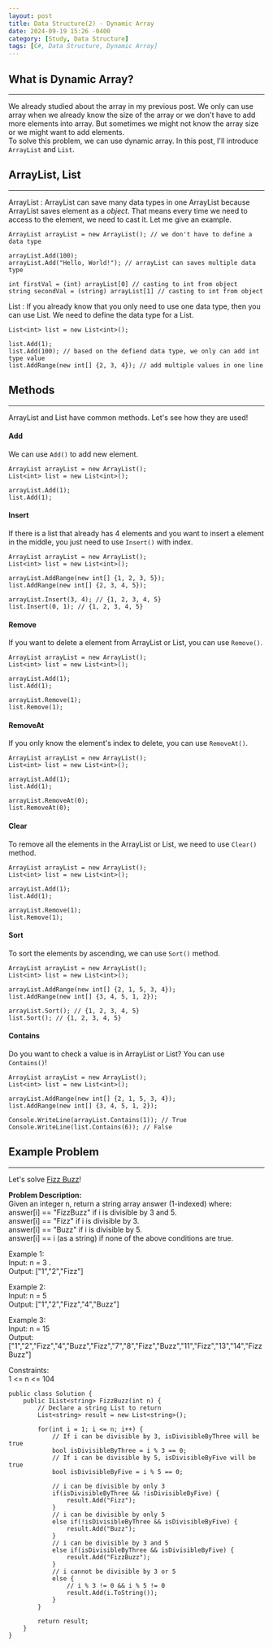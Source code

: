 ```yaml
---
layout: post
title: Data Structure(2) - Dynamic Array
date: 2024-09-19 15:26 -0400
category: [Study, Data Structure]
tags: [C#, Data Structure, Dynamic Array]
---
```


## What is Dynamic Array?
---
We already studied about the array in my previous post. We only can use array when we already know the size of the array or we don't have to add more elements into array. But sometimes we might not know the array size or we might want to add elements.   
To solve this problem, we can use dynamic array. In this post, I'll introduce `ArrayList` and `List`.

## ArrayList, List
---
ArrayList
: ArrayList can save many data types in one ArrayList because ArrayList saves element as a _object_.
That means every time we need to access to the element, we need to cast it. Let me give an example.

```shell
ArrayList arrayList = new ArrayList(); // we don't have to define a data type

arrayList.Add(100);
arrayList.Add("Hello, World!"); // arrayList can saves multiple data type

int firstVal = (int) arrayList[0] // casting to int from object
string secondVal = (string) arrayList[1] // casting to int from object
```

List
: If you already know that you only need to use one data type, then you can use List. 
We need to define the data type for a List.

```shell
List<int> list = new List<int>();

list.Add(1);
list.Add(100); // based on the defiend data type, we only can add int type value
list.AddRange(new int[] {2, 3, 4}); // add multiple values in one line
```

## Methods
---
ArrayList and List have common methods. Let's see how they are used!

#### Add
We can use `Add()` to add new element.
```shell
ArrayList arrayList = new ArrayList();
List<int> list = new List<int>();

arrayList.Add(1);
list.Add(1);
```

#### Insert
If there is a list that already has 4 elements and you want to insert a element in the middle, you just need to use `Insert()` with index.
```shell
ArrayList arrayList = new ArrayList();
List<int> list = new List<int>();

arrayList.AddRange(new int[] {1, 2, 3, 5});
list.AddRange(new int[] {2, 3, 4, 5});

arrayList.Insert(3, 4); // {1, 2, 3, 4, 5}
list.Insert(0, 1); // {1, 2, 3, 4, 5}
```

#### Remove
If you want to delete a element from ArrayList or List, you can use `Remove()`.
```shell
ArrayList arrayList = new ArrayList();
List<int> list = new List<int>();

arrayList.Add(1);
list.Add(1);

arrayList.Remove(1);
list.Remove(1);
```

#### RemoveAt
If you only know the element's index to delete, you can use `RemoveAt()`.
```shell
ArrayList arrayList = new ArrayList();
List<int> list = new List<int>();

arrayList.Add(1);
list.Add(1);

arrayList.RemoveAt(0);
list.RemoveAt(0);
```

#### Clear
To remove all the elements in the ArrayList or List, we need to use `Clear()` method.
```shell
ArrayList arrayList = new ArrayList();
List<int> list = new List<int>();

arrayList.Add(1);
list.Add(1);

arrayList.Remove(1);
list.Remove(1);
```

#### Sort
To sort the elements by ascending, we can use `Sort()` method.
```shell
ArrayList arrayList = new ArrayList();
List<int> list = new List<int>();

arrayList.AddRange(new int[] {2, 1, 5, 3, 4});
list.AddRange(new int[] {3, 4, 5, 1, 2});

arrayList.Sort(); // {1, 2, 3, 4, 5}
list.Sort(); // {1, 2, 3, 4, 5}
```

#### Contains
Do you want to check a value is in ArrayList or List? You can use `Contains()`!
```shell
ArrayList arrayList = new ArrayList();
List<int> list = new List<int>();

arrayList.AddRange(new int[] {2, 1, 5, 3, 4});
list.AddRange(new int[] {3, 4, 5, 1, 2});

Console.WriteLine(arrayList.Contains(1)); // True
Console.WriteLine(list.Contains(6)); // False
```

## Example Problem
---
Let's solve [Fizz Buzz](https://leetcode.com/problems/fizz-buzz/description/)!

**Problem Description:**   
Given an integer n, return a string array answer (1-indexed) where:   
answer[i] == "FizzBuzz" if i is divisible by 3 and 5.   
answer[i] == "Fizz" if i is divisible by 3.   
answer[i] == "Buzz" if i is divisible by 5.   
answer[i] == i (as a string) if none of the above conditions are true.
 
Example 1:   
Input: n = 3 .  
Output: ["1","2","Fizz"]

Example 2:   
Input: n = 5   
Output: ["1","2","Fizz","4","Buzz"]

Example 3:   
Input: n = 15   
Output: ["1","2","Fizz","4","Buzz","Fizz","7","8","Fizz","Buzz","11","Fizz","13","14","FizzBuzz"]

Constraints:   
1 <= n <= 104

```shell
public class Solution {
    public IList<string> FizzBuzz(int n) {
        // Declare a string List to return
        List<string> result = new List<string>();

        for(int i = 1; i <= n; i++) {
            // If i can be divisible by 3, isDivisibleByThree will be true
            bool isDivisibleByThree = i % 3 == 0;
            // If i can be divisible by 5, isDivisibleByFive will be true
            bool isDivisibleByFive = i % 5 == 0;

            // i can be divisible by only 3
            if(isDivisibleByThree && !isDivisibleByFive) {
                result.Add("Fizz");
            }
            // i can be divisible by only 5
            else if(!isDivisibleByThree && isDivisibleByFive) {
                result.Add("Buzz");
            }
            // i can be divisible by 3 and 5
            else if(isDivisibleByThree && isDivisibleByFive) {
                result.Add("FizzBuzz");
            }
            // i cannot be divisible by 3 or 5
            else {
                // i % 3 != 0 && i % 5 != 0
                result.Add(i.ToString());
            }
        }

        return result;
    }
}
```